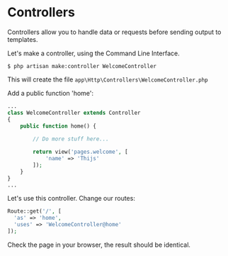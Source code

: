 # Controllers
Controllers allow you to handle data or requests before sending output to templates.

Let's make a controller, using the Command Line Interface.
```Shell
$ php artisan make:controller WelcomeController
```

This will create the file `app\Http\Controllers\WelcomeController.php`

Add a public function 'home':
```php
...
class WelcomeController extends Controller
{
    public function home() {
        
        // Do more stuff here...

        return view('pages.welcome', [
            'name' => 'Thijs'
        ]);   
    }
}
...
```

Let's use this controller. Change our routes:
```php
Route::get('/', [
  'as' => 'home',
  'uses' => 'WelcomeController@home'
]);
```

Check the page in your browser, the result should be identical.

